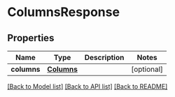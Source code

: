 # ColumnsResponse

## Properties
Name | Type | Description | Notes
------------ | ------------- | ------------- | -------------
**columns** | [**Columns**](Columns.md) |  | [optional] 

[[Back to Model list]](../README.md#documentation-for-models) [[Back to API list]](../README.md#documentation-for-api-endpoints) [[Back to README]](../README.md)


